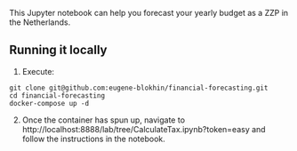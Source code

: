 This Jupyter notebook can help you forecast your yearly budget as a ZZP in the Netherlands.

## Running it locally

1. Execute:
```
git clone git@github.com:eugene-blokhin/financial-forecasting.git
cd financial-forecasting
docker-compose up -d
```

2. Once the container has spun up, navigate to http://localhost:8888/lab/tree/CalculateTax.ipynb?token=easy and follow the instructions in the notebook.
